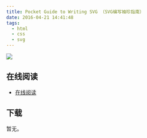 ```yaml
---
title: Pocket Guide to Writing SVG （SVG编写袖珍指南）
date: 2016-04-21 14:41:48
tags:
  - html
  - css
  - svg
---
```


![](http://upload-images.jianshu.io/upload_images/79755-add7ee31df4cd358.png)

<!--more-->

## 在线阅读 ##

+ [在线阅读](https://github.com/jonitrythall/svgpocketguide/blob/master/svgpocketguide.md)

## 下载 ##

暂无。
